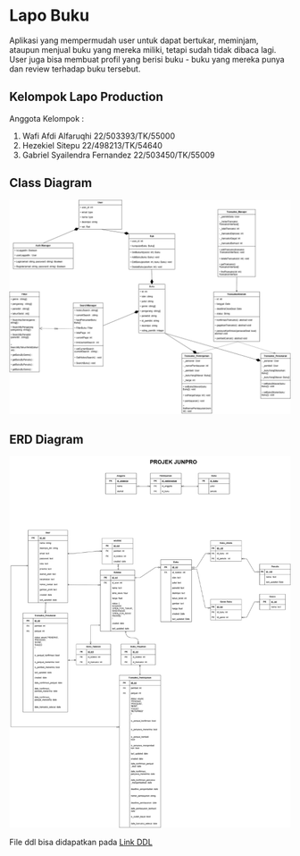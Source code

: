 # Lapo Buku
Aplikasi yang mempermudah user untuk dapat bertukar, meminjam, ataupun menjual buku yang mereka miliki, tetapi sudah tidak dibaca lagi. User juga bisa membuat profil yang berisi buku - buku yang mereka punya dan review terhadap buku tersebut.

## Kelompok Lapo Production
Anggota Kelompok : 
1. Wafi Afdi Alfaruqhi 22/503393/TK/55000
2. Hezekiel Sitepu 22/498213/TK/54640
3. Gabriel Syailendra Fernandez 22/503450/TK/55009 


## Class Diagram
![alt text](https://github.com/WafiAfdi/lapo_buku/blob/main/UML_Diagram.png?raw=true)

## ERD Diagram
![alt text](https://github.com/WafiAfdi/lapo_buku/blob/main/ERD_Diagram.png?raw=true)

File ddl bisa didapatkan pada [Link DDL](https://github.com/WafiAfdi/lapo_buku/blob/main/ddl_revisi.sql)

